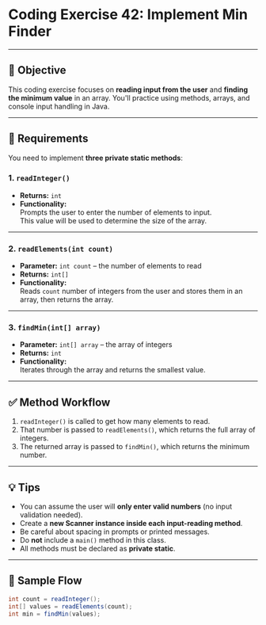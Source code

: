 # Coding Exercise 42: Implement Min Finder

---

## 📝 Objective

This coding exercise focuses on **reading input from the user** and **finding the minimum value** in an array. You'll practice using methods, arrays, and console input handling in Java.

---

## 🚧 Requirements

You need to implement **three private static methods**:

### 1. `readInteger()`

- **Returns:** `int`
- **Functionality:**  
  Prompts the user to enter the number of elements to input.  
  This value will be used to determine the size of the array.

---

### 2. `readElements(int count)`

- **Parameter:** `int count` – the number of elements to read
- **Returns:** `int[]`
- **Functionality:**  
  Reads `count` number of integers from the user and stores them in an array, then returns the array.

---

### 3. `findMin(int[] array)`

- **Parameter:** `int[] array` – the array of integers
- **Returns:** `int`
- **Functionality:**  
  Iterates through the array and returns the smallest value.

---

## ✅ Method Workflow

1. `readInteger()` is called to get how many elements to read.
2. That number is passed to `readElements()`, which returns the full array of integers.
3. The returned array is passed to `findMin()`, which returns the minimum number.

---

## 💡 Tips

- You can assume the user will **only enter valid numbers** (no input validation needed).
- Create a **new Scanner instance inside each input-reading method**.
- Be careful about spacing in prompts or printed messages.
- Do **not** include a `main()` method in this class.
- All methods must be declared as **private static**.

---

## 🔁 Sample Flow 

```java
int count = readInteger();
int[] values = readElements(count);
int min = findMin(values);
